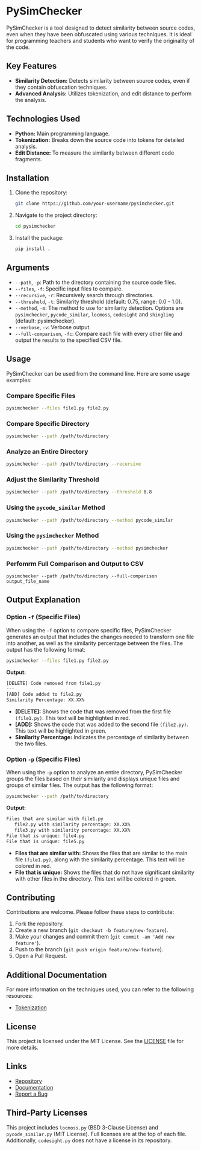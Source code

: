 # PySimChecker

PySimChecker is a tool designed to detect similarity between source codes, even when they have been obfuscated using various techniques. It is ideal for programming teachers and students who want to verify the originality of the code.

## Key Features

- **Similarity Detection:** Detects similarity between source codes, even if they contain obfuscation techniques.
- **Advanced Analysis:** Utilizes tokenization, and edit distance to perform the analysis.

## Technologies Used

- **Python:** Main programming language.
- **Tokenization:** Breaks down the source code into tokens for detailed analysis.
- **Edit Distance:** To measure the similarity between different code fragments.

## Installation

1. Clone the repository:
    ```sh
    git clone https://github.com/your-username/pysimchecker.git
    ```
2. Navigate to the project directory:
    ```sh
    cd pysimchecker
    ```
3. Install the package:
    ```sh
    pip install .
    ```

## Arguments

- `--path`, `-p`: Path to the directory containing the source code files.
- `--files`, `-f`: Specific input files to compare.
- `--recursive`, `-r`: Recursively search through directories.
- `--threshold`, `-t`: Similarity threshold (default: 0.75, range: 0.0 - 1.0).
- `--method`, `-m`: The method to use for similarity detection. Options are `pysimchecker`, `pycode_similar`, `locmoss`, `codesight` and `shingling` (default: pysimchecker).
- `--verbose`, `-v`: Verbose output.
- `--full-comparison`, `-fc`: Compare each file with every other file and output the results to the specified CSV file.


## Usage

PySimChecker can be used from the command line. Here are some usage examples:

### Compare Specific Files
```sh
pysimchecker --files file1.py file2.py
```

### Compare Specific Directory
```sh
pysimchecker --path /path/to/directory
```

### Analyze an Entire Directory
```sh
pysimchecker --path /path/to/directory --recursive
```

### Adjust the Similarity Threshold
```sh
pysimchecker --path /path/to/directory --threshold 0.8
```

### Using the `pycode_similar` Method
```sh
pysimchecker --path /path/to/directory --method pycode_similar
```

### Using the `pysimchecker` Method
```sh
pysimchecker --path /path/to/directory --method pysimchecker
```

### Perfomrm Full Comparison and Output to CSV
```
pysimchecker --path /path/to/directory --full-comparison output_file_name
```

## Output Explanation

### Option `-f` (Specific Files)

When using the `-f` option to compare specific files, PySimChecker generates an output that includes the changes needed to transform one file into another, as well as the similarity percentage between the files. The output has the following format:

```sh
pysimchecker --files file1.py file2.py
```

**Output:**
```sh
[DELETE] Code removed from file1.py
---
[ADD] Code added to file2.py
Similarity Percentage: XX.XX%
```

- **[DELETE]:** Shows the code that was removed from the first file `(file1.py)`. This text will be highlighted in red.
- **[ADD]:** Shows the code that was added to the second file `(file2.py)`. This text will be highlighted in green.
- **Similarity Percentage:** Indicates the percentage of similarity between the two files.

### Option `-p` (Specific Files)

When using the `-p` option to analyze an entire directory, PySimChecker groups the files based on their similarity and displays unique files and groups of similar files. The output has the following format:

```sh
pysimchecker --path /path/to/directory
```

**Output:**
```sh
Files that are similar with file1.py
   file2.py with similarity percentage: XX.XX%
   file3.py with similarity percentage: XX.XX%
File that is unique: file4.py
File that is unique: file5.py
```

- **Files that are similar with:** Shows the files that are similar to the main file `(file1.py)`, along with the similarity percentage. This text will be colored in red.
- **File that is unique:** Shows the files that do not have significant similarity with other files in the directory. This text will be colored in green.

## Contributing

Contributions are welcome. Please follow these steps to contribute:

1. Fork the repository.
2. Create a new branch (`git checkout -b feature/new-feature`).
3. Make your changes and commit them (`git commit -am 'Add new feature'`).
4. Push to the branch (`git push origin feature/new-feature`).
5. Open a Pull Request.

## Additional Documentation
For more information on the techniques used, you can refer to the following resources:

- [Tokenization](https://en.wikipedia.org/wiki/Tokenization)

## License

This project is licensed under the MIT License. See the [LICENSE](LICENSE) file for more details.

## Links

- [Repository](https://github.com/EdsonEddy/pysimchecker)
- [Documentation](https://github.com/EdsonEddy/pysimchecker/wiki)
- [Report a Bug](https://github.com/EdsonEddy/pysimchecker/issues)

## Third-Party Licenses

This project includes `locmoss.py` (BSD 3-Clause License) and `pycode_similar.py` (MIT License). Full licenses are at the top of each file. Additionally, `codesight.py` does not have a license in its repository.